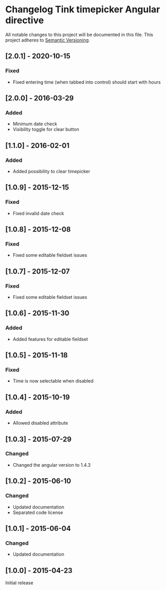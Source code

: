 # Changelog Tink timepicker Angular directive

All notable changes to this project will be documented in this file.
This project adheres to [Semantic Versioning](http://semver.org/).

<!--
## [Unreleased] - [unreleased]

### Added
### Changed
### Deprecated
### Removed
### Fixed
### Security
-->


## [2.0.1] - 2020-10-15

### Fixed
- Fixed entering time (when tabbed into control) should start with hours



## [2.0.0] - 2016-03-29

### Added
- Minimum date check
- Visibility toggle for clear button



## [1.1.0] - 2016-02-01

### Added
- Added possibility to clear timepicker



## [1.0.9] - 2015-12-15

### Fixed
- Fixed invalid date check



## [1.0.8] - 2015-12-08

### Fixed
- Fixed some editable fieldset issues



## [1.0.7] - 2015-12-07

### Fixed
- Fixed some editable fieldset issues



## [1.0.6] - 2015-11-30

### Added
- Added features for editable fieldset



## [1.0.5] - 2015-11-18

### Fixed
- Time is now selectable when disabled



## [1.0.4] - 2015-10-19

### Added
- Allowed disabled attribute



## [1.0.3] - 2015-07-29

### Changed
- Changed the angular version to 1.4.3



## [1.0.2] - 2015-06-10

### Changed
- Updated documentation
- Separated code license



## [1.0.1] - 2015-06-04

### Changed
- Updated documentation



## [1.0.0] - 2015-04-23

Initial release

